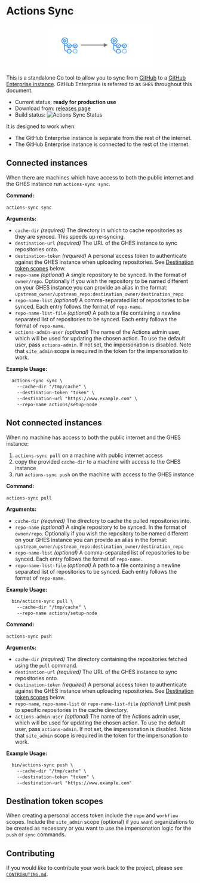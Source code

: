 # Actions Sync

<p align="center">
  <img src="docs/arrow.png">
</p>

This is a standalone Go tool to allow you to sync from [GitHub](https://www.github.com) to a [GitHub Enterprise instance](https://github.com/enterprise). GitHub Enterprise is referred to as `GHES` throughout this document.

* Current status: **ready for production use**
* Download from: [releases page](https://github.com/actions/actions-sync/releases/)
* Build status: ![Actions Sync Status](https://github.com/actions/actions-sync/workflows/CI/badge.svg)

It is designed to work when:
* The GitHub Enterprise instance is separate from the rest of the internet.
* The GitHub Enterprise instance is connected to the rest of the internet.

## Connected instances

When there are machines which have access to both the public internet and the GHES instance run `actions-sync sync`.

**Command:**

`actions-sync sync`

**Arguments:**

- `cache-dir` _(required)_
   The directory in which to cache repositories as they are synced. This speeds up re-syncing.
- `destination-url` _(required)_
   The URL of the GHES instance to sync repositories onto.
- `destination-token` _(required)_
   A personal access token to authenticate against the GHES instance when uploading repositories. See [Destination token scopes](#destination-token-scopes) below.
- `repo-name` _(optional)_
   A single repository to be synced. In the format of `owner/repo`. Optionally if you wish the repository to be named different on your GHES instance you can provide an alias in the format: `upstream_owner/upstream_repo:destination_owner/destination_repo`
- `repo-name-list` _(optional)_
   A comma-separated list of repositories to be synced. Each entry follows the format of `repo-name`.
- `repo-name-list-file` _(optional)_
   A path to a file containing a newline separated list of repositories to be synced. Each entry follows the format of `repo-name`.
- `actions-admin-user` _(optional)_
   The name of the Actions admin user, which will be used for updating the chosen action. To use the default user, pass `actions-admin`. If not set, the impersonation is disabled. Note that `site_admin` scope is required in the token for the impersonation to work.

**Example Usage:**

```
  actions-sync sync \
    --cache-dir "/tmp/cache" \
    --destination-token "token" \
    --destination-url "https://www.example.com" \
    --repo-name actions/setup-node
```

## Not connected instances

When no machine has access to both the public internet and the GHES instance:

1. `actions-sync pull` on a machine with public internet access
2. copy the provided `cache-dir` to a machine with access to the GHES instance
3. run `actions-sync push` on the machine with access to the GHES instance

**Command:**

`actions-sync pull`

**Arguments:**

- `cache-dir` _(required)_
   The directory to cache the pulled repositories into.
- `repo-name` _(optional)_
   A single repository to be synced. In the format of `owner/repo`. Optionally if you wish the repository to be named different on your GHES instance you can provide an alias in the format: `upstream_owner/upstream_repo:destination_owner/destination_repo`
- `repo-name-list` _(optional)_
   A comma-separated list of repositories to be synced. Each entry follows the format of `repo-name`.
- `repo-name-list-file` _(optional)_
   A path to a file containing a newline separated list of repositories to be synced. Each entry follows the format of `repo-name`.

**Example Usage:**

```
  bin/actions-sync pull \
    --cache-dir "/tmp/cache" \
    --repo-name actions/setup-node
```

**Command:**

`actions-sync push`

**Arguments:**

- `cache-dir` _(required)_
   The directory containing the repositories fetched using the `pull` command.
- `destination-url` _(required)_
   The URL of the GHES instance to sync repositories onto.
- `destination-token` _(required)_
   A personal access token to authenticate against the GHES instance when uploading repositories. See [Destination token scopes](#destination-token-scopes) below.
- `repo-name`, `repo-name-list` or `repo-name-list-file` _(optional)_
   Limit push to specific repositories in the cache directory.
- `actions-admin-user` _(optional)_
   The name of the Actions admin user, which will be used for updating the chosen action. To use the default user, pass `actions-admin`. If not set, the impersonation is disabled. Note that `site_admin` scope is required in the token for the impersonation to work.

**Example Usage:**

```
  bin/actions-sync push \
    --cache-dir "/tmp/cache" \
    --destination-token "token" \
    --destination-url "https://www.example.com"
```

## Destination token scopes

When creating a personal access token include the `repo` and `workflow` scopes. Include the `site_admin` scope (optional) if you want organizations to be created as necessary or you want to use the impersonation logic for the `push` or `sync` commands.

## Contributing

If you would like to contribute your work back to the project, please see
[`CONTRIBUTING.md`](CONTRIBUTING.md).
